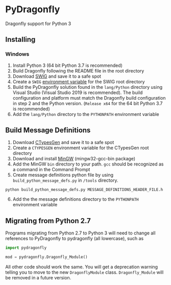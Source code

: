 # PyDragonfly
Dragonfly support for Python 3

## Installing

### Windows
1. Install Python 3 (64 bit Python 3.7 is recommended)
2. Build Dragonfly following the README file in the root directory
3. Download [SWIG](http://www.swig.org/download.html) and save it to a safe spot
4. Create a `SWIG` [environment variable](https://docs.oracle.com/en/database/oracle/r-enterprise/1.5.1/oread/creating-and-modifying-environment-variables-on-windows.html#GUID-DD6F9982-60D5-48F6-8270-A27EC53807D0) for the SWIG root directory
5. Build the PyDragonfly solution found in the `lang/Python` directory using Visual Studio (Visual Studio 2019 is recommended). The build configuration and platform must match the Dragonfly build configuration in step 2 and the Python version. (`Release x64` for the 64 bit Python 3.7 is recommended)
6. Add the `lang/Python` directory to the `PYTHONPATH` environment variable 

## Build Message Definitions
1. Download [CTypesGen](https://github.com/davidjamesca/ctypesgen) and save it to a safe spot
2. Create a `CTYPESGEN` environment variable for the CTypesGen root directory
3. Download and install [MinGW](http://www.mingw.org/) (mingw32-gcc-bin package)
4. Add the MinGW `bin` directory to your path. `gcc` should be recognized as a command in the Command Prompt
5. Create message definitions python file by using `build_python_message_defs.py` in `/tools` directory.
```
python build_python_message_defs.py MESSAGE_DEFINITIONS_HEADER_FILE.h
```
6. Add the the message definitions directory to the `PYTHONPATH` environment variable 


## Migrating from Python 2.7
Programs migrating from Python 2.7 to Python 3 will need to change all references to PyDragonfly to pydragonfly (all lowercase), such as
```python
import pydragonfly

mod = pydragonfly.Dragonfly_Module()
```
All other code should work the same. You will get a deprecation warning telling you to move to the new `DragonflyModule` class. `Dragonfly_Module` 
will be removed in a future version.